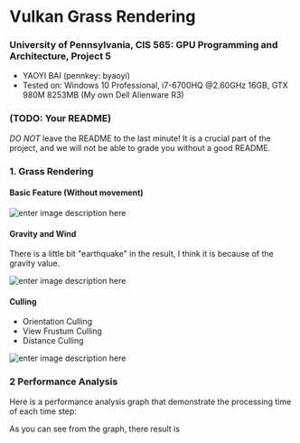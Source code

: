 Vulkan Grass Rendering
======================

### **University of Pennsylvania, CIS 565: GPU Programming and Architecture, Project 5**

* YAOYI BAI (pennkey: byaoyi)
* Tested on: Windows 10 Professional, i7-6700HQ  @2.60GHz 16GB, GTX 980M 8253MB (My own Dell Alienware R3)

### (TODO: Your README)

*DO NOT* leave the README to the last minute! It is a crucial part of the
project, and we will not be able to grade you without a good README.


### 1. Grass Rendering 

#### Basic Feature (Without movement)

![enter image description here](https://lh3.googleusercontent.com/--LwUvS2K_sI/WgEnSPkn0zI/AAAAAAAABN0/nuT0ehBpE9IoRe0xCf84grpuy45MBop4wCLcBGAs/s0/resultNoMovementReduce.gif "resultNoMovementReduce.gif")

#### Gravity and Wind

There is a little bit "earthquake" in the result, I think it is because of the gravity value.

![enter image description here](https://lh3.googleusercontent.com/--3xXRCZjwrY/WgIwTRI6-XI/AAAAAAAABOk/-6fGl0n8_RccadaHWu0LQLLwTMhNDpLFACLcBGAs/s0/resultNoCullingReduced.gif "resultNoCullingReduced.gif")

#### Culling

 - Orientation Culling
 - View Frustum Culling
 - Distance Culling
 
 
 ![enter image description here](https://lh3.googleusercontent.com/-vz9sCG2c2Pc/WgI-oNYC3NI/AAAAAAAABPA/9djbm-UxamkSnegvTBln3o1BImOHhfozwCLcBGAs/s0/resultReduced.gif "resultReduced.gif")

### 2 Performance Analysis

Here is a performance analysis graph that demonstrate the processing time of each time step:



As you can see from the graph, there result is